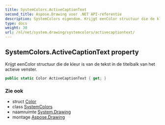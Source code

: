 ```yaml
---
title: SystemColors.ActiveCaptionText
second_title: Aspose.Drawing voor .NET API-referentie
description: SystemColors eigendom. Krijgt eenColor structuur die de kleur is van de tekst in de titelbalk van het actieve venster.
type: docs
weight: 30
url: /nl/net/system.drawing/systemcolors/activecaptiontext/
---
```

## SystemColors.ActiveCaptionText property

Krijgt eenColor structuur die de kleur is van de tekst in de titelbalk van het actieve venster.

```csharp
public static Color ActiveCaptionText { get; }
```

### Zie ook

* struct [Color](../../color/)
* class [SystemColors](../)
* naamruimte [System.Drawing](../../systemcolors/)
* montage [Aspose.Drawing](../../../)


